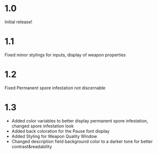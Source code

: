 # 1.0
Initial release!
# 1.1 
Fixed minor stylings for inputs, display of weapon properties 
# 1.2
Fixed Permanent spore infestation not discernable
# 1.3
- Added color variables to better display permanent spore infestation, changed spore infestation look 
- Added back coloration for the Pause font display
- Added Styling for Weapon Quality Window
- Changed description field background color to a darker tone for better contrast&readability
